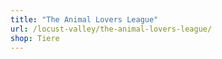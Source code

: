 ```yaml
---
title: "The Animal Lovers League"
url: /locust-valley/the-animal-lovers-league/
shop: Tiere
---
```

